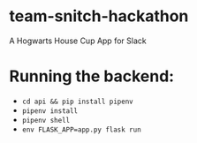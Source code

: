# team-snitch-hackathon
A Hogwarts House Cup App for Slack


# Running the backend:
- `cd api && pip install pipenv`
- `pipenv install`
- `pipenv shell`
- `env FLASK_APP=app.py flask run`